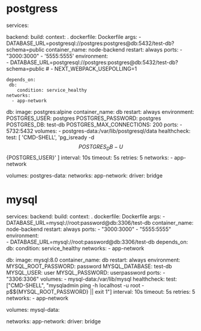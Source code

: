 

#  postgress
services:

  backend:
    build:
      context: .
      dockerfile: Dockerfile
      args:
       - DATABASE_URL=postgresql://postgres:postgres@db:5432/test-db?schema=public
    container_name: node-backend
    restart: always
    ports:
      - "3000:3000"
      - '5555:5555'
    environment:    
      - DATABASE_URL=postgresql://postgres:postgres@db:5432/test-db?schema=public
      # - NEXT_WEBPACK_USEPOLLING=1
    
    depends_on:
     db:
        condition: service_healthy  
    networks:
      - app-network    
  db:
    image: postgres:alpine
    container_name: db
    restart: always
    environment:
      POSTGRES_USER: postgres
      POSTGRES_PASSWORD: postgres
      POSTGRES_DB: test-db
      POSTGRES_MAX_CONNECTIONS: 200
    ports:
      - 5732:5432
    volumes:
      - postgres-data:/var/lib/postgresql/data
    healthcheck:
      test: [ 'CMD-SHELL', 'pg_isready -d $${POSTGRES_DB} -U $${POSTGRES_USER}' ]
      interval: 10s
      timeout: 5s
      retries: 5
    networks:
      - app-network      

volumes:
  postgres-data:
networks:
  app-network:
    driver: bridge  

# mysql

services:
  backend:
    build:
      context: .
      dockerfile: Dockerfile
      args:
        - DATABASE_URL=mysql://root:password@db:3306/test-db
    container_name: node-backend
    restart: always
    ports:
      - "3000:3000"
      - "5555:5555"
    environment:    
      - DATABASE_URL=mysql://root:password@db:3306/test-db
    depends_on:
      db:
        condition: service_healthy
    networks:
      - app-network

  db:
    image: mysql:8.0
    container_name: db
    restart: always
    environment:
      MYSQL_ROOT_PASSWORD: password
      MYSQL_DATABASE: test-db
      MYSQL_USER: user
      MYSQL_PASSWORD: userpassword
    ports:
      - "3306:3306"
    volumes:
      - mysql-data:/var/lib/mysql
    healthcheck:
      test: ["CMD-SHELL", "mysqladmin ping -h localhost -u root -p$${MYSQL_ROOT_PASSWORD} || exit 1"]
      interval: 10s
      timeout: 5s
      retries: 5
    networks:
      - app-network

volumes:
  mysql-data:

networks:
  app-network:
    driver: bridge


